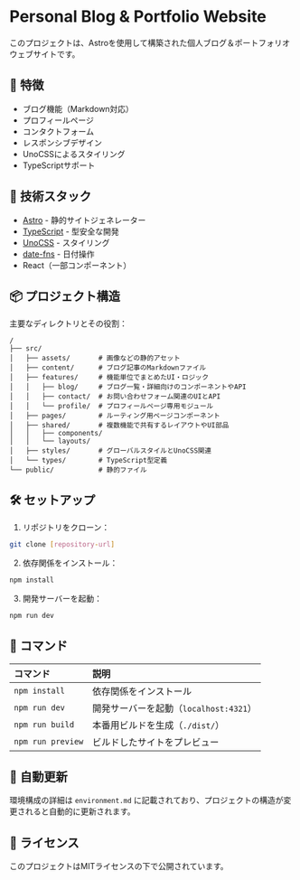 # Personal Blog & Portfolio Website

このプロジェクトは、Astroを使用して構築された個人ブログ＆ポートフォリオウェブサイトです。

## 🌟 特徴

- ブログ機能（Markdown対応）
- プロフィールページ
- コンタクトフォーム
- レスポンシブデザイン
- UnoCSSによるスタイリング
- TypeScriptサポート

## 🚀 技術スタック

- [Astro](https://astro.build/) - 静的サイトジェネレーター
- [TypeScript](https://www.typescriptlang.org/) - 型安全な開発
- [UnoCSS](https://unocss.dev/) - スタイリング
- [date-fns](https://date-fns.org/) - 日付操作
- React（一部コンポーネント）

## 📦 プロジェクト構造

主要なディレクトリとその役割：

```text
/
├── src/
│   ├── assets/       # 画像などの静的アセット
│   ├── content/      # ブログ記事のMarkdownファイル
│   ├── features/     # 機能単位でまとめたUI・ロジック
│   │   ├── blog/     # ブログ一覧・詳細向けのコンポーネントやAPI
│   │   ├── contact/  # お問い合わせフォーム関連のUIとAPI
│   │   └── profile/  # プロフィールページ専用モジュール
│   ├── pages/        # ルーティング用ページコンポーネント
│   ├── shared/       # 複数機能で共有するレイアウトやUI部品
│   │   ├── components/
│   │   └── layouts/
│   ├── styles/       # グローバルスタイルとUnoCSS関連
│   └── types/        # TypeScript型定義
└── public/           # 静的ファイル
```

## 🛠️ セットアップ

1. リポジトリをクローン：

```bash
git clone [repository-url]
```

2. 依存関係をインストール：

```bash
npm install
```

3. 開発サーバーを起動：

```bash
npm run dev
```

## 📝 コマンド

| コマンド          | 説明                                   |
| :---------------- | :------------------------------------- |
| `npm install`     | 依存関係をインストール                 |
| `npm run dev`     | 開発サーバーを起動（`localhost:4321`） |
| `npm run build`   | 本番用ビルドを生成（`./dist/`）        |
| `npm run preview` | ビルドしたサイトをプレビュー           |

## 🔄 自動更新

環境構成の詳細は `environment.md` に記載されており、プロジェクトの構造が変更されると自動的に更新されます。

## 📄 ライセンス

このプロジェクトはMITライセンスの下で公開されています。
